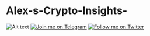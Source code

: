 # Alex-s-Crypto-Insights-
![Alt text](https://i.giphy.com/media/v1.Y2lkPTc5MGI3NjExOW0zMm43cnhrZWFtdXlsaDJ1NWlld285OXVmMzJva29reTVpdTU2OSZlcD12MV9pbnRlcm5hbF9naWZfYnlfaWQmY3Q9Zw/ua7vVw9awZKWwLSYpW/giphy.gif)
[![Join me on Telegram](https://img.shields.io/badge/Telegram-Join%20me%20on%20Telegram-0088cc?style=for-the-badge&logo=telegram&logoColor=white)](https://t.me/AlexsCryptoInsights8778)
[![Follow me on Twitter](https://img.shields.io/badge/Twitter-Follow%20me%20on%20Twitter-1DA1F2?style=for-the-badge&logo=x&logoColor=white)](https://x.com/AlexCrypto55)


